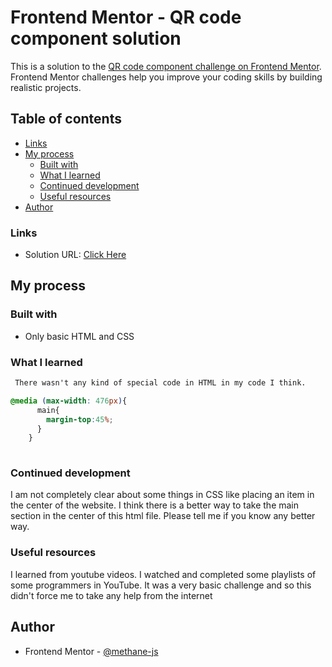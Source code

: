 # Frontend Mentor - QR code component solution

This is a solution to the [QR code component challenge on Frontend Mentor](https://www.frontendmentor.io/challenges/qr-code-component-iux_sIO_H). Frontend Mentor challenges help you improve your coding skills by building realistic projects. 

## Table of contents

 - [Links](#links)
- [My process](#my-process)
  - [Built with](#built-with)
  - [What I learned](#what-i-learned)
  - [Continued development](#continued-development)
  - [Useful resources](#useful-resources)
- [Author](#author)

### Links

- Solution URL: [Click Here](https://qr-code-project-brown.vercel.app)

## My process

### Built with

- Only basic HTML and CSS

### What I learned

```html
 There wasn't any kind of special code in HTML in my code I think.
```
```css
@media (max-width: 476px){
      main{
        margin-top:45%;
      } 
    } 
 
```

### Continued development

I am not completely clear about some things in CSS like placing an item in the center of the website. I think there is a better way to take the main section in the center of this html file. Please tell me if you know any better way.

### Useful resources

I learned from youtube videos. I watched and completed some playlists of some programmers in YouTube. It was a very basic challenge and so this didn't force me to take any help from the internet


## Author

- Frontend Mentor - [@methane-js](https://www.frontendmentor.io/profile/methane-js)

